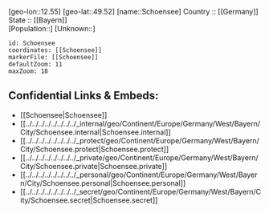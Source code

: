 ﻿---
location: [49.52,12.55] 
mapzoom: [7,12] 
mapmarker: city 
type: City
tags:
- geo/City


SpocWebEntityId: 34150
isDeleted: false
confidential: public

---
[geo-lon::12.55] 
[geo-lat::49.52] 
[name::Schoensee] 
Country :: [[Germany]]  
State :: [[Bayern]]  
[Population::] 
[Unknown::] 


```leaflet
id: Schoensee
coordinates: [[Schoensee]] 
markerFile: [[Schoensee]] 
defaultZoom: 11 
maxZoom: 18
```


## Confidential Links & Embeds: 
- [[Schoensee|Schoensee]]  
- [[../../../../../../../../_internal/geo/Continent/Europe/Germany/West/Bayern/City/Schoensee.internal|Schoensee.internal]] 
- [[../../../../../../../../_protect/geo/Continent/Europe/Germany/West/Bayern/City/Schoensee.protect|Schoensee.protect]] 
- [[../../../../../../../../_private/geo/Continent/Europe/Germany/West/Bayern/City/Schoensee.private|Schoensee.private]] 
- [[../../../../../../../../_personal/geo/Continent/Europe/Germany/West/Bayern/City/Schoensee.personal|Schoensee.personal]] 
- [[../../../../../../../../_secret/geo/Continent/Europe/Germany/West/Bayern/City/Schoensee.secret|Schoensee.secret]] 
